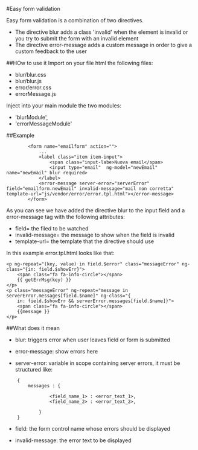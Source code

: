 #Easy form validation

Easy form validation is a combination of two directives.

* The directive blur adds a class 'invalid' when the element is invalid or you try to submit the form with an invalid element 
* The directive error-message adds a custom message in order to give a custom feedback to the user

##HOw to use it
Import on your file html the following files:
* blur/blur.css
* blur/blur.js
* error/error.css
* errorMessage.js

Inject into your main module the two modules:
* 'blurModule',
* 'errorMessageModule'

##Example

            <form name="emailform" action="">
                ...
                <label class="item item-input">
                    <span class="input-labe>Nuova email</span>
                    <input type="email"  ng-model="newEmail" name="newEmail" blur required>
                </label>
                <error-message server-error="serverError" field="emailform.newEmail" invalid-message="mail non corretta" template-url="js/vendor/error/error.tpl.html"></error-message>
            </form>

As you can see we have added the directive blur to the input field and a error-message tag with the following attributes:
* field= the filed to be watched
* invalid-message= the message to show when the field is invalid
* template-url= the template that the directive should use

In this example error.tpl.html looks like that:
```
<p ng-repeat="(key, value) in field.$error" class="messageError" ng-class="{in: field.$showErr}">
    <span class="fa fa-info-circle"></span>
    {{ getErrMsg(key) }}
</p>
<p class="messageError" ng-repeat="message in serverError.messages[field.$name]" ng-class="{
    in: field.$showErr && serverError.messages[field.$name]}">
    <span class="fa fa-info-circle"></span>
    {{message }}
</p>
```


##What does it mean

* blur: triggers error when user leaves field or form is submitted

* error-message: show errors here

* server-error: variable in scope containing server errors, it must be structured like:

```
    {
        messages : {

                <field_name_1> : <error_text_1>,
                <field_name_2> : <error_text_2>,
                
            }
    }
```

* field: the form control name whose errors should be displayed

* invalid-message: the error text to be displayed


